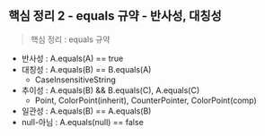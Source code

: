 ## 핵심 정리 2 - equals 규약 - 반사성, 대칭성

> 핵심 정리 : equals 규약

- 반사성 : A.equals(A) == true
- 대칭성 : A.equals(B) == B.equals(A)
  - CaseInsensitiveString
- 추이성 : A.equals(B) && B.equals(C), A.equals(C)
  - Point, ColorPoint(inherit), CounterPointer, ColorPoint(comp)
- 일관성 : A.equals(B) == A.equals(B)
- null-아님 : A.equals(null) == false

